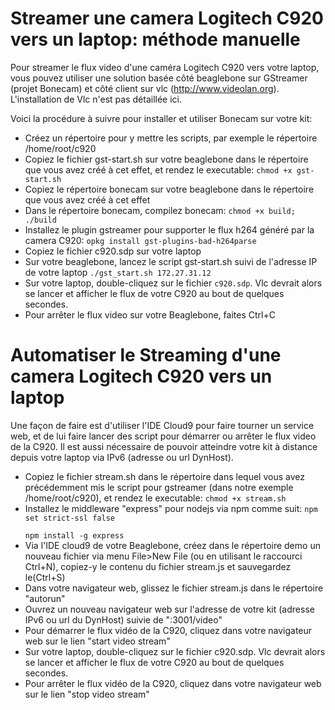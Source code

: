 Streamer une camera Logitech C920 vers un laptop: méthode manuelle
======================

Pour streamer le flux video d'une caméra Logitech C920 vers votre laptop, vous pouvez utiliser une solution basée côté beaglebone sur GStreamer (projet Bonecam) et côté client sur vlc (http://www.videolan.org).
L'installation de Vlc n'est pas détaillée ici.


Voici la procédure à suivre pour installer et utiliser Bonecam sur votre kit:
<ul>
<li>Créez un répertoire pour y mettre les scripts, par exemple le répertoire /home/root/c920</li>
<li>Copiez le fichier gst-start.sh sur votre beaglebone dans le répertoire que vous avez créé à cet effet, et rendez le executable:
<code>chmod +x gst-start.sh</code></li>
<li>Copiez le répertoire bonecam sur votre beaglebone dans le répertoire que vous avez créé à cet effet</li>
<li>Dans le répertoire bonecam, compilez bonecam: <code>chmod +x build; ./build</code></li>
<li>Installez le plugin gstreamer pour supporter le flux h264 généré par la camera C920:
<code>opkg install gst-plugins-bad-h264parse</code></li>
<li>Copiez le fichier c920.sdp sur votre laptop</li>
<li>Sur votre beaglebone, lancez le script gst-start.sh suivi de l'adresse IP de votre laptop
<code>./gst_start.sh 172.27.31.12</code></li>
<li>Sur votre laptop, double-cliquez sur le fichier <code>c920.sdp</code>. Vlc devrait alors se lancer et afficher le flux de votre C920 au bout de quelques secondes.</li>
<li>Pour arrêter le flux video sur votre Beaglebone, faites Ctrl+C</li>
</ul>


Automatiser le Streaming d'une camera Logitech C920 vers un laptop
======================

Une façon de faire est d'utiliser l'IDE Cloud9 pour faire tourner un service web, et de lui faire lancer des script pour démarrer ou arrêter le flux video de la C920.
Il est aussi nécessaire de pouvoir atteindre votre kit à distance depuis votre laptop via IPv6 (adresse ou url DynHost).

<ul>
<li>Copiez le fichier stream.sh dans le répertoire dans lequel vous avez précédemment mis le script pour gstreamer (dans notre exemple /home/root/c920), et rendez le executable:
<code>chmod +x stream.sh</code></li>
<li>Installez le middleware "express" pour nodejs via npm comme suit:
<code>npm set strict-ssl false<br />
npm install -g express</code></li>
<li>Via l'IDE cloud9 de votre Beaglebone, créez dans le répertoire demo un nouveau fichier via menu File>New File (ou en utilisant le raccourci Ctrl+N), copiez-y le contenu du fichier stream.js et sauvegardez le(Ctrl+S)</li>
<li>Dans votre navigateur web, glissez le fichier stream.js dans le répertoire "autorun"</li>
<li>Ouvrez un nouveau navigateur web sur l'adresse de votre kit (adresse IPv6 ou url du DynHost) suivie de ":3001/video"</li>
<li>Pour démarrer le flux vidéo de la C920, cliquez dans votre navigateur web sur le lien "start video stream"</li>
<li>Sur votre laptop, double-cliquez sur le fichier c920.sdp. Vlc devrait alors se lancer et afficher le flux de votre C920 au bout de quelques secondes.</li>
<li>Pour arrêter le flux vidéo de la C920, cliquez dans votre navigateur web sur le lien "stop video stream"</li>
</ul>
